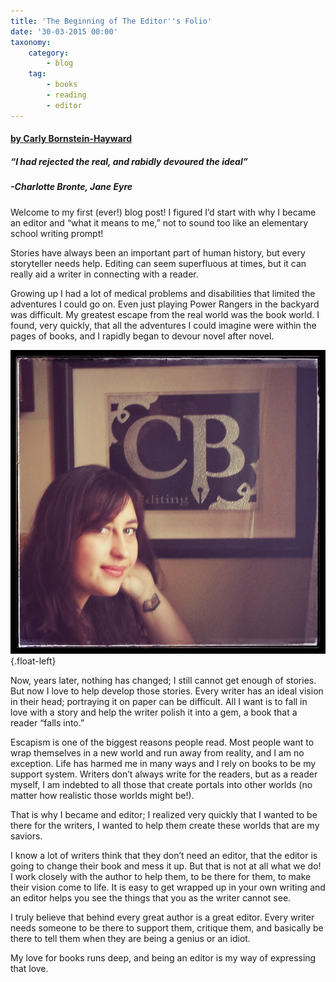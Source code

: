 ```yaml
---
title: 'The Beginning of The Editor''s Folio'
date: '30-03-2015 00:00'
taxonomy:
    category:
        - blog
    tag:
        - books
        - reading
        - editor
---
```


#### [by Carly Bornstein-Hayward](http://booklighteditorial.com/team#carly)

##### “I had rejected the real, and rabidly devoured the ideal”

##### -Charlotte Bronte, _Jane Eyre_

Welcome to my first (ever!) blog post! I figured I’d start with why I became an editor and “what it means to me,” not to sound too like an elementary school writing prompt!

Stories have always been an important part of human history, but every storyteller needs help. Editing can seem superfluous at times, but it can really aid a writer in connecting with a reader.

Growing up I had a lot of medical problems and disabilities that limited the adventures I could go on. Even just playing Power Rangers in the backyard was difficult. My greatest escape from the real world was the book world. I found, very quickly, that all the adventures I could imagine were within the pages of books, and I rapidly began to devour novel after novel.

![](Carly_CBEditing_stylized.jpg?cropResize=250,250){.float-left}

Now, years later, nothing has changed; I still cannot get enough of stories. But now I love to help develop those stories. Every writer has an ideal vision in their head; portraying it on paper can be difficult. All I want is to fall in love with a story and help the writer polish it into a gem, a book that a reader “falls into.”

Escapism is one of the biggest reasons people read. Most people want to wrap themselves in a new world and run away from reality, and I am no exception. Life has harmed me in many ways and I rely on books to be my support system. Writers don’t always write for the readers, but as a reader myself, I am indebted to all those that create portals into other worlds (no matter how realistic those worlds might be!).

That is why I became and editor; I realized very quickly that I wanted to be there for the writers, I wanted to help them create these worlds that are my saviors.

I know a lot of writers think that they don’t need an editor, that the editor is going to change their book and mess it up. But that is not at all what we do! I work closely with the author to help them, to be there for them, to make their vision come to life. It is easy to get wrapped up in your own writing and an editor helps you see the things that you as the writer cannot see.

I truly believe that behind every great author is a great editor. Every writer needs someone to be there to support them, critique them, and basically be there to tell them when they are being a genius or an idiot.

My love for books runs deep, and being an editor is my way of expressing that love.